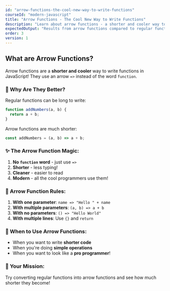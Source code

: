 ```yaml
---
id: "arrow-functions-the-cool-new-way-to-write-functions"
courseId: "modern-javascript"
title: "Arrow Functions - The Cool New Way to Write Functions"
description: "Learn about arrow functions - a shorter and cooler way to write functions!"
expectedOutput: "Results from arrow functions compared to regular functions"
order: 3
version: 1
---
```




## What are Arrow Functions?

Arrow functions are a **shorter and cooler** way to write functions in JavaScript! They use an arrow `=>` instead of the word `function`.

### 🤔 Why Are They Better?

Regular functions can be long to write:
```javascript
function addNumbers(a, b) {
  return a + b;
}
```

Arrow functions are much shorter:
```javascript
const addNumbers = (a, b) => a + b;
```

### ✨ The Arrow Function Magic:

1. **No `function` word** - just use `=>`
2. **Shorter** - less typing!
3. **Cleaner** - easier to read
4. **Modern** - all the cool programmers use them!

### 📝 Arrow Function Rules:

1. **With one parameter**: `name => "Hello " + name`
2. **With multiple parameters**: `(a, b) => a + b`
3. **With no parameters**: `() => "Hello World"`
4. **With multiple lines**: Use `{}` and `return`

### 🎯 When to Use Arrow Functions:

- When you want to write **shorter code**
- When you're doing **simple operations**
- When you want to look like a **pro programmer**!

### 🚀 Your Mission:

Try converting regular functions into arrow functions and see how much shorter they become!